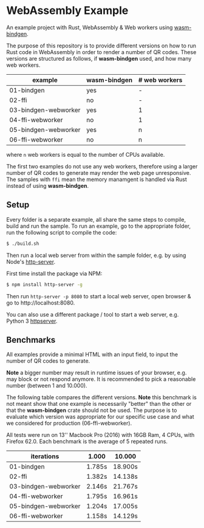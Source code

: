 # WebAssembly Example

An example project with Rust, WebAssembly & Web workers using [wasm-bindgen](https://rustwasm.github.io/wasm-bindgen/).

The purpose of this repository is to provide different versions on how to run Rust code in WebAssembly in order to render a number of QR codes. These versions are structured as follows, if **wasm-bindgen** used, and how many web workers.

| example              | wasm-bindgen | # web workers |
| -------------------- | ------------ | ------------- |
| 01-bindgen           |          yes |             - |
| 02-ffi               |           no |             - |
| 03-bindgen-webworker |          yes |             1 |
| 04-ffi-webworker     |           no |             1 |
| 05-bindgen-webworker |          yes |             n |
| 06-ffi-webworker     |           no |             n |

where `n` web workers is equal to the number of CPUs available.

The first two examples do not use any web workers, therefore using a larger number of QR codes to generate may render the web page unresponsive. The samples with `ffi` mean the memory manamgent is handled via Rust instead of using **wasm-bindgen**.


## Setup

Every folder is a separate example, all share the same steps to compile, build and run the sample. To run an example, go to the appropriate folder, run the following script to compile the code:

```bash
$ ./build.sh
```

Then run a local web server from within the sample folder, e.g. by using Node's [http-server](https://www.npmjs.com/package/http-server).

First time install the package via NPM:

```bash
$ npm install http-server -g
```

Then run `http-server -p 8080` to start a local web server, open browser & go to http://localhost:8080.

You can also use a different package / tool to start a web server, e.g. Python 3 [httpserver](https://pypi.org/project/httpserver/).


## Benchmarks

All examples provide a minimal HTML with an input field, to input the number of QR codes to generate.

**Note** a bigger number may result in runtime issues of your browser, e.g. may block or not respond anymore. It is recommended to pick a reasonable number (between 1 and 10.000).

The following table compares the different versions. **Note** this benchmark is not meant show that one example is necessarily "better" than the other or that the **wasm-bindgen** crate should not be used. The purpose is to evaluate which version was appropriate for our specific use case and what we considered for production (06-ffi-webworker).

All tests were run on 13'' Macbook Pro (2016) with 16GB Ram, 4 CPUs, with Firefox 62.0. Each benchmark is the average of 5 repeated runs.

| iterations           |     1.000 |    10.000 |
|--------------------- | --------- | --------- |
| 01-bindgen           |    1.785s |   18.900s |
| 02-ffi               |    1.382s |   14.138s |
| 03-bindgen-webworker |    2.146s |   21.767s |
| 04-ffi-webworker     |    1.795s |   16.961s |
| 05-bindgen-webworker |    1.204s |   17.005s |
| 06-ffi-webworker     |    1.158s |   14.129s |
